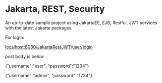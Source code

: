 # Jakarta, REST, Security

An up-to-date sample project using JakartaEE, EJB, Restful, JWT services with the latest Jakarta packages

For login:

[localhost:8080/JakartaRestJWT/user/login](localhost:8080/JakartaRestJWT/user/login)

post body is below

{"username":"user", "password":"1234"}

{"username":"admin", "password":"1234"}